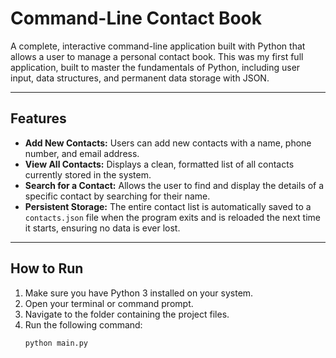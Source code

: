 # Command-Line Contact Book

A complete, interactive command-line application built with Python that allows a user to manage a personal contact book. This was my first full application, built to master the fundamentals of Python, including user input, data structures, and permanent data storage with JSON.

---

## Features

* **Add New Contacts:** Users can add new contacts with a name, phone number, and email address.
* **View All Contacts:** Displays a clean, formatted list of all contacts currently stored in the system.
* **Search for a Contact:** Allows the user to find and display the details of a specific contact by searching for their name.
* **Persistent Storage:** The entire contact list is automatically saved to a `contacts.json` file when the program exits and is reloaded the next time it starts, ensuring no data is ever lost.

---

## How to Run

1.  Make sure you have Python 3 installed on your system.
2.  Open your terminal or command prompt.
3.  Navigate to the folder containing the project files.
4.  Run the following command:
    ```
    python main.py
    ```